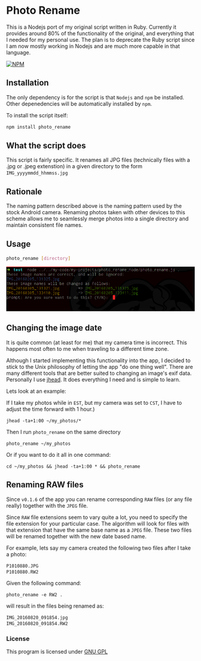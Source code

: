 # Photo Rename #

This is a Nodejs port of my original script written in Ruby. Currently it provides around 80% of the functionality of the original, and everything that I needed for my personal use. The plan is to deprecate the Ruby script since I am now mostly working in Nodejs and are much more capable in that language.

[![NPM](https://nodei.co/npm/photo_rename.png?compact=true)](https://nodei.co/npm/photo_rename/)

## Installation ##
The only dependency is for the script is that `Nodejs` and `npm` be installed. Other depenedencies will be automatically installed by `npm`.

To install the script itself:
```bash
npm install photo_rename
```

## What the script does ##

This script is fairly specific. It renames all JPG files (technically files with a .jpg or .jpeg extenstion) in a given directory to the form `IMG_yyyymmdd_hhmmss.jpg`

## Rationale ##

The naming pattern described above is the naming pattern used by the stock Android camera. Renaming photos taken with other devices to this scheme allows me to seamlessly merge photos into a single directory and maintain consistent file names.

## Usage ##
```bash
photo_rename [directory]
```

![img](./screenshots/example.png)


## Changing the image date ##

It is quite common (at least for me) that my camera time is incorrect. This happens most often to me when traveling to a different time zone.

Although I started implementing this functionality into the app, I decided to stick to the Unix philosophy of letting the app "do one thing well". There are many different tools that are better suited to changing an image's exif data. Personally I use [jhead](http://freecode.com/projects/jhead). It does everything I need and is simple to learn. 

Lets look at an example:

If I take my photos while in `EST`, but my camera was set to `CST`, I have to adjust the time forward with 1 hour.)

```
jhead -ta+1:00 ~/my_photos/*
```

Then I run `photo_rename` on the same directory
```
photo_rename ~/my_photos
```

Or if you want to do it all in one command:

```
cd ~/my_photos && jhead -ta+1:00 * && photo_rename
```

## Renaming RAW files ##

Since `v0.1.6` of the app you can rename corresponding `RAW` files (or any file really) together with the `JPEG` file.

Since `RAW` file extensions seem to vary quite a lot, you need to specify the file extension for your particular case. The algorithm will look for files with that extension that have the same base name as a `JPEG` file. These two files will be renamed together with the new date based name.

For example, lets say my camera created the following two files after I take a photo:

```
P1010880.JPG
P1010880.RW2 
```

Given the following command:

```
photo_rename -e RW2 .
```

will result in the files being renamed as:

```
IMG_20160820_091854.jpg
IMG_20160820_091854.RW2
```


### License ###

This program is licensed under [GNU GPL](http://www.gnu.org/licenses/gpl-3.0.txt)
